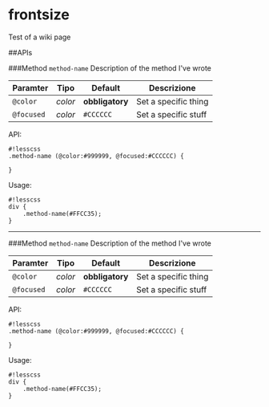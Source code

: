 
frontsize
=========

Test of a wiki page




##APIs

###Method `method-name`
Description of the method I've wrote


Paramter | Tipo | Default | Descrizione
--- | --- | --- | ---
`@color` | *color* | **obbligatory** | Set a specific thing
`@focused` | *color* | `#CCCCCC` | Set a specific stuff

API:

```
#!lesscss
.method-name (@color:#999999, @focused:#CCCCCC) {
	
}

```

Usage:

```
#!lesscss
div {
	.method-name(#FFCC35);
}
```

***



###Method `method-name`
Description of the method I've wrote


Paramter | Tipo | Default | Descrizione
--- | --- | --- | ---
`@color` | *color* | **obbligatory** | Set a specific thing
`@focused` | *color* | `#CCCCCC` | Set a specific stuff

API:

```
#!lesscss
.method-name (@color:#999999, @focused:#CCCCCC) {
	
}

```

Usage:

```
#!lesscss
div {
	.method-name(#FFCC35);
}
```

